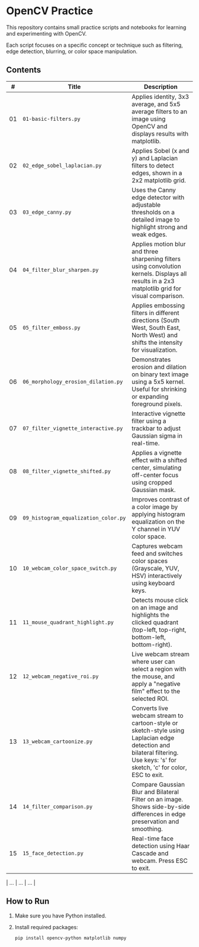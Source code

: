 # OpenCV Practice

This repository contains small practice scripts and notebooks for learning and experimenting with OpenCV.

Each script focuses on a specific concept or technique such as filtering, edge detection, blurring, or color space manipulation.

## Contents

| # | Title | Description |
|---|-------|-------------|
| 01 | `01-basic-filters.py` | Applies identity, 3x3 average, and 5x5 average filters to an image using OpenCV and displays results with matplotlib. |
| 02 | `02_edge_sobel_laplacian.py` | Applies Sobel (x and y) and Laplacian filters to detect edges, shown in a 2x2 matplotlib grid. |
| 03 | `03_edge_canny.py`          | Uses the Canny edge detector with adjustable thresholds on a detailed image to highlight strong and weak edges. |
| 04 | `04_filter_blur_sharpen.py` | Applies motion blur and three sharpening filters using convolution kernels. Displays all results in a 2x3 matplotlib grid for visual comparison. |
| 05 | `05_filter_emboss.py` | Applies embossing filters in different directions (South West, South East, North West) and shifts the intensity for visualization. |
| 06 | `06_morphology_erosion_dilation.py` | Demonstrates erosion and dilation on binary text image using a 5x5 kernel. Useful for shrinking or expanding foreground pixels. |
| 07 | `07_filter_vignette_interactive.py` | Interactive vignette filter using a trackbar to adjust Gaussian sigma in real-time. |
| 08 | `08_filter_vignette_shifted.py` | Applies a vignette effect with a shifted center, simulating off-center focus using cropped Gaussian mask. |
| 09 | `09_histogram_equalization_color.py` | Improves contrast of a color image by applying histogram equalization on the Y channel in YUV color space. |
| 10 | `10_webcam_color_space_switch.py` | Captures webcam feed and switches color spaces (Grayscale, YUV, HSV) interactively using keyboard keys. |
| 11 | `11_mouse_quadrant_highlight.py` | Detects mouse click on an image and highlights the clicked quadrant (top-left, top-right, bottom-left, bottom-right). |
| 12 | `12_webcam_negative_roi.py` | Live webcam stream where user can select a region with the mouse, and apply a "negative film" effect to the selected ROI. |
| 13 | `13_webcam_cartoonize.py` | Converts live webcam stream to cartoon-style or sketch-style using Laplacian edge detection and bilateral filtering. Use keys: 's' for sketch, 'c' for color, ESC to exit. |
| 14 | `14_filter_comparison.py` | Compare Gaussian Blur and Bilateral Filter on an image. Shows side-by-side differences in edge preservation and smoothing. |
| 15 | `15_face_detection.py` | Real-time face detection using Haar Cascade and webcam. Press ESC to exit. |

| ... | ... | ... |

## How to Run

1. Make sure you have Python installed.
2. Install required packages:

   ```bash
   pip install opencv-python matplotlib numpy
